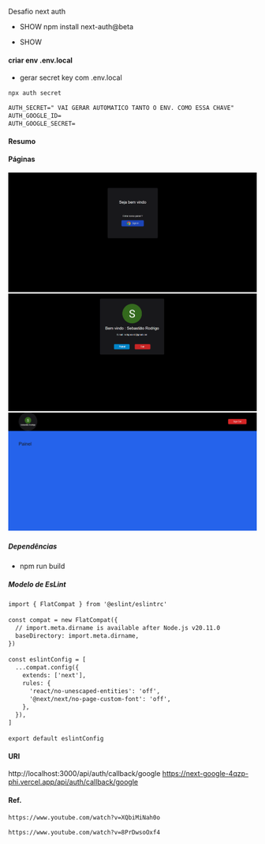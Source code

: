 
Desafio next auth

* SHOW
npm install next-auth@beta

* SHOW
#### criar env .env.local

* gerar secret key com .env.local
```
npx auth secret
```

```
AUTH_SECRET=" VAI GERAR AUTOMATICO TANTO O ENV. COMO ESSA CHAVE"
AUTH_GOOGLE_ID=
AUTH_GOOGLE_SECRET=
```

#### Resumo

#### Páginas
<img src="./screens/project/1-login-auth.png" alt="não carregou imagem">
<img src="./screens/project/2-login.png" alt="não carregou imagem">
<img src="./screens/project/3-login.png" alt="não carregou imagem">

##### Dependências
  * npm run build


##### Modelo de EsLint
````
import { FlatCompat } from '@eslint/eslintrc'

const compat = new FlatCompat({
  // import.meta.dirname is available after Node.js v20.11.0
  baseDirectory: import.meta.dirname,
})

const eslintConfig = [
  ...compat.config({
    extends: ['next'],
    rules: {
      'react/no-unescaped-entities': 'off',
      '@next/next/no-page-custom-font': 'off',
    },
  }),
]

export default eslintConfig
````

#### URI
http://localhost:3000/api/auth/callback/google
https://next-google-4qzp-phi.vercel.app/api/auth/callback/google


#### Ref.
```
https://www.youtube.com/watch?v=XQbiMiNah0o
```

```
https://www.youtube.com/watch?v=8PrDwsoOxf4
```